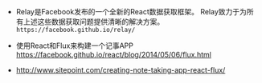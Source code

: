 * Relay是Facebook发布的一个全新的React数据获取框架。 Relay致力于为所有上述这些数据获取问题提供清晰的解决方案。
``https://facebook.github.io/relay/``

* 使用React和Flux来构建一个记事APP
https://facebook.github.io/react/blog/2014/05/06/flux.html

* http://www.sitepoint.com/creating-note-taking-app-react-flux/
